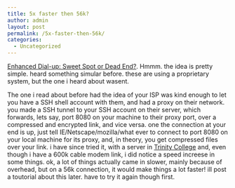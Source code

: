 ```yaml
---
title: 5x faster then 56k?
author: admin
layout: post
permalink: /5x-faster-then-56k/
categories:
  - Uncategorized
---
```

[Enhanced Dial-up: Sweet Spot or Dead End?][1]. Hmmm. the idea is pretty simple. heard something simular before. these are using a proprietary system, but the one i heard about wasent.

<!--more-->

The one i read about before had the idea of your ISP was kind enough to let you have a SSH shell account with them, and had a proxy on their network. you made a SSH tunnel to your SSH account on their server, which forwards, lets say, port 8080 on your machine to their proxy port, over a compressed and encrypted link, and vice versa. one the connection at your end is up, just tell IE/Netscape/mozilla/what ever to connect to port 8080 on your local machine for its proxy, and, in theory, you get compressed files over your link. i have since tried it, with a server in [Trinity College][2] and, even though i have a 600k cable modem link, i did notice a speed increese in some things. ok, a lot of things actually came in slower, mainly because of overhead, but on a 56k connection, it would make things a lot faster! ill post a toutorial about this later. have to try it again though first.

 [1]: http://boston.internet.com/news/article.php/2170601 "Enhanced Dial-up: Sweet Spot or Dead End?"
 [2]: http://www.tcd.ie